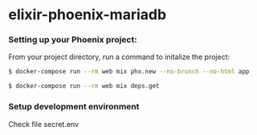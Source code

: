 # elixir-phoenix-mariadb

### Setting up your Phoenix project:
From your project directory, run a command to initalize the project:

```bash
$ docker-compose run --rm web mix phx.new --no-brunch --no-html app
```
```bash
$ docker-compose run --rm web mix deps.get
```
### Setup development environment
Check file secret.env

